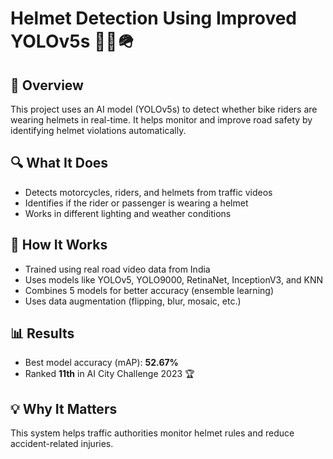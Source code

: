 # Helmet Detection Using Improved YOLOv5s 🚴‍♂️🪖

## 📌 Overview

This project uses an AI model (YOLOv5s) to detect whether bike riders are wearing helmets in real-time. It helps monitor and improve road safety by identifying helmet violations automatically.

## 🔍 What It Does

- Detects motorcycles, riders, and helmets from traffic videos
- Identifies if the rider or passenger is wearing a helmet
- Works in different lighting and weather conditions

## 🧠 How It Works

- Trained using real road video data from India
- Uses models like YOLOv5, YOLO9000, RetinaNet, InceptionV3, and KNN
- Combines 5 models for better accuracy (ensemble learning)
- Uses data augmentation (flipping, blur, mosaic, etc.)

## 📊 Results

- Best model accuracy (mAP): **52.67%**
- Ranked **11th** in AI City Challenge 2023 🏆

## 💡 Why It Matters

This system helps traffic authorities monitor helmet rules and reduce accident-related injuries.

